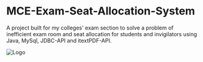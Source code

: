 
# MCE-Exam-Seat-Allocation-System

A project built for my colleges' exam section to solve a problem of inefficient exam room and seat allocation for students and invigilators using Java, MySql, JDBC-API and itextPDF-API.




![Logo](https://www.mcehassan.ac.in/assets/images/MCE_logo.png)









